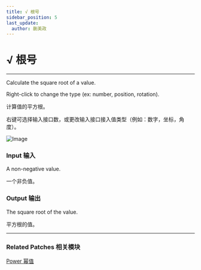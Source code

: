 ```yaml
---
title: √ 根号
sidebar_position: 5
last_update:
  author: 蒯美政
---
```


# √ 根号

---

Calculate the square root of a value.

Right-click to change the type (ex: number, position, rotation).

计算值的平方根。

右键可选择输入接口数，或更改输入接口接入值类型（例如：数字，坐标，角度）。

![Image](./../../../static/img/docs/Math/square-root.png)

### Input 输入

A non-negative value.

一个非负值。

### Output 输出

The square root of the value.

平方根的值。

---

### Related Patches 相关模块

[Power 幂值](./Power.md)
